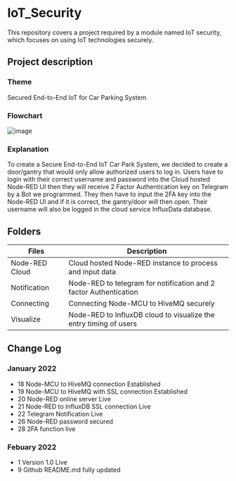 # IoT_Security
This repository covers a project required by a module named IoT security, which focuses on using IoT technologies securely.

## Project description
### Theme
Secured End-to-End IoT for Car Parking System
### Flowchart
![image](https://user-images.githubusercontent.com/74981128/153140988-9e5425e4-c95b-4a40-b07e-123997550ea1.png)
### Explanation
To create a Secure End-to-End IoT Car Park System, we decided to create a door/gantry that would only allow authorized users to log in. Users have to login with their correct username and password into the Cloud hosted Node-RED UI then they will receive 2 Factor Authentication key on Telegram by a Bot we programmed. They then have to input the 2FA key into the Node-RED UI and if it is correct, the gantry/door will then open. Their username will also be logged in the cloud service InfluxData database.

## Folders
| Files | Description |  
| ----------- | ----------- |  
| Node-RED Cloud | Cloud hosted Node-RED instance to process and input data |  
| Notification | Node-RED to telegram for notification and 2 factor Authentication |
| Connecting | Connecting Node-MCU to HiveMQ securely |
| Visualize | Node-RED to InfluxDB cloud to visualize the entry timing of users |


## Change Log
### January 2022
- 18 Node-MCU to HiveMQ connection Established 
- 19 Node-MCU to HiveMQ with SSL connection Established 
- 20 Node-RED online server Live
- 21 Node-RED to InfluxDB SSL connection Live
- 22 Telegram Notification Live
- 26 Node-RED password secured
- 28 2FA function live

### Febuary 2022
- 1 Version 1.0 Live
- 9 Github README.md fully updated 
